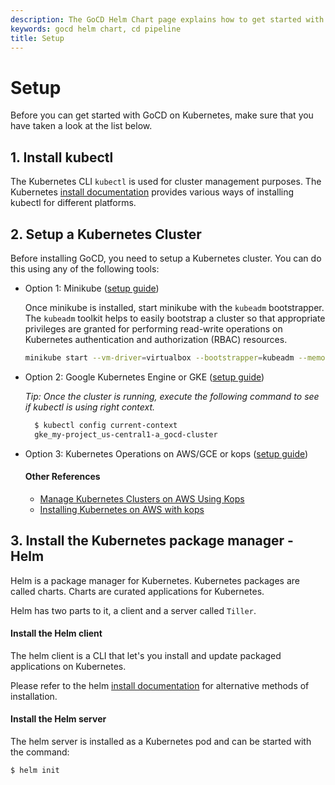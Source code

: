 ```yaml
---
description: The GoCD Helm Chart page explains how to get started with GoCD for kubernetes using Helm.
keywords: gocd helm chart, cd pipeline
title: Setup
---
```


# Setup

Before you can get started with GoCD on Kubernetes, make sure that you have taken a look at the list below.

## 1. Install kubectl

The Kubernetes CLI `kubectl` is used for cluster management purposes. The Kubernetes [install documentation](https://kubernetes.io/docs/tasks/tools/install-kubectl/) provides various ways of installing kubectl for different platforms.

## 2. Setup a Kubernetes Cluster

Before installing GoCD, you need to setup a Kubernetes cluster. You can do this using any of the following tools:

- Option 1: Minikube ([setup guide](https://kubernetes.io/docs/getting-started-guides/minikube/))

  Once minikube is installed, start minikube with the `kubeadm` bootstrapper. The `kubeadm` toolkit helps to easily bootstrap a cluster so that appropriate privileges are granted for performing read-write operations on Kubernetes authentication and authorization (RBAC) resources.

  ```bash
  minikube start --vm-driver=virtualbox --bootstrapper=kubeadm --memory 4096
  ```

- Option 2: Google Kubernetes Engine or GKE ([setup guide](https://cloud.google.com/kubernetes-engine/docs/how-to/creating-a-container-cluster))

  *Tip: Once the cluster is running, execute the following command to see if kubectl is using right context.*

  ```bash
    $ kubectl config current-context
    gke_my-project_us-central1-a_gocd-cluster
  ```

- Option 3: Kubernetes Operations on AWS/GCE or kops ([setup guide](https://github.com/kubernetes/kops#readme))

  #### Other References

  - [Manage Kubernetes Clusters on AWS Using Kops](https://aws.amazon.com/blogs/compute/kubernetes-clusters-aws-kops/)
  - [Installing Kubernetes on AWS with kops](https://kubernetes.io/docs/getting-started-guides/kops/)

## 3. Install the Kubernetes package manager - Helm

Helm is a package manager for Kubernetes. Kubernetes packages are called charts. Charts are curated applications for Kubernetes. 

Helm has two parts to it, a client and a server called `Tiller`.

#### Install the Helm client

The helm client is a CLI that let's you install and update packaged applications on Kubernetes.

Please refer to the helm [install documentation](https://github.com/helm/helm#user-content-install) for alternative methods of installation.

#### Install the Helm server

The helm server is installed as a Kubernetes pod and can be started with the command:

```bash
$ helm init
```
